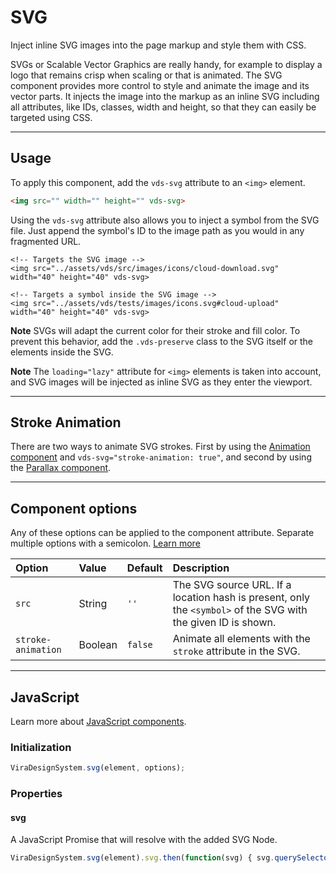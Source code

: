 # SVG

<p class="vds-text-lead">Inject inline SVG images into the page markup and style them with CSS.</p>

SVGs or Scalable Vector Graphics are really handy, for example to display a logo that remains crisp when scaling or that is animated. The SVG component provides more control to style and animate the image and its vector parts. It injects the image into the markup as an inline SVG including all attributes, like IDs, classes, width and height, so that they can easily be targeted using CSS.

***

## Usage

To apply this component, add the `vds-svg` attribute to an `<img>` element.

```html
<img src="" width="" height="" vds-svg>
```

Using the `vds-svg` attribute also allows you to inject a symbol from the SVG file. Just append the symbol's ID to the image path as you would in any fragmented URL.

```example
<!-- Targets the SVG image -->
<img src="../assets/vds/src/images/icons/cloud-download.svg" width="40" height="40" vds-svg>

<!-- Targets a symbol inside the SVG image -->
<img src="../assets/vds/tests/images/icons.svg#cloud-upload" width="40" height="40" vds-svg>
```

**Note** SVGs will adapt the current color for their stroke and fill color. To prevent this behavior, add the `.vds-preserve` class to the SVG itself or the elements inside the SVG.

**Note** The `loading="lazy"` attribute for `<img>` elements is taken into account, and SVG images will be injected as inline SVG as they enter the viewport.

***

## Stroke Animation

There are two ways to animate SVG strokes. First by using the [Animation component](animation.md#svg-strokes) and `vds-svg="stroke-animation: true"`, and second by using the [Parallax component](parallax.md#svg-strokes).

***

## Component options

Any of these options can be applied to the component attribute. Separate multiple options with a semicolon. [Learn more](javascript.md#component-configuration)

| Option             | Value   | Default | Description                                                                                                   |
|:-------------------|:--------|:--------|:--------------------------------------------------------------------------------------------------------------|
| `src`              | String  | `''`    | The SVG source URL. If a location hash is present, only the `<symbol>` of the SVG with the given ID is shown. |
| `stroke-animation` | Boolean | `false` | Animate all elements with the `stroke` attribute in the SVG.                                                  |

***

## JavaScript

Learn more about [JavaScript components](javascript.md#programmatic-use).

### Initialization

```js
ViraDesignSystem.svg(element, options);
```

### Properties

#### svg

A JavaScript Promise that will resolve with the added SVG Node.

```js
ViraDesignSystem.svg(element).svg.then(function(svg) { svg.querySelector('path').style.stroke = 'red'; })
```
